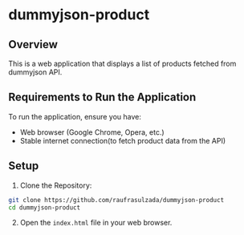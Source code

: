 # dummyjson-product

## Overview

This is a web application that displays a list of products fetched from dummyjson API.

## Requirements to Run the Application

To run the application, ensure you have:

- Web browser (Google Chrome, Opera, etc.)
- Stable internet connection(to fetch product data from the API)

## Setup

1. Clone the Repository:

```bash
git clone https://github.com/raufrasulzada/dummyjson-product
cd dummyjson-product
```

2.  Open the `index.html` file in your web browser.
